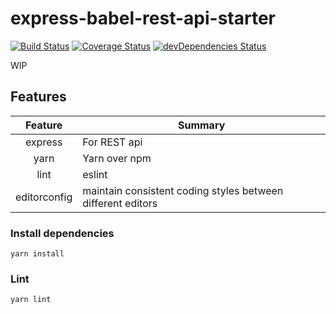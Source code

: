 # express-babel-rest-api-starter
[![Build Status](https://travis-ci.org/patrickkang/express-babel-rest-api-starter.svg?branch=master)](https://travis-ci.org/patrickkang/express-babel-rest-api-starter)
[![Coverage Status](https://coveralls.io/repos/github/patrickkang/express-babel-rest-api-starter/badge.svg?branch=master)](https://coveralls.io/github/patrickkang/express-babel-rest-api-starter?branch=master)
[![devDependencies Status](https://david-dm.org/patrickkang/express-babel-rest-api-starter/dev-status.svg)](https://david-dm.org/patrickkang/express-babel-rest-api-starter?type=dev)


WIP

## Features
|Feature|Summary|
|:---:|---|
|express|For REST api|
|yarn|Yarn over npm|
|lint|eslint|
|editorconfig|maintain consistent coding styles between different editors|

### Install dependencies
```
yarn install
```

### Lint
```
yarn lint
```
